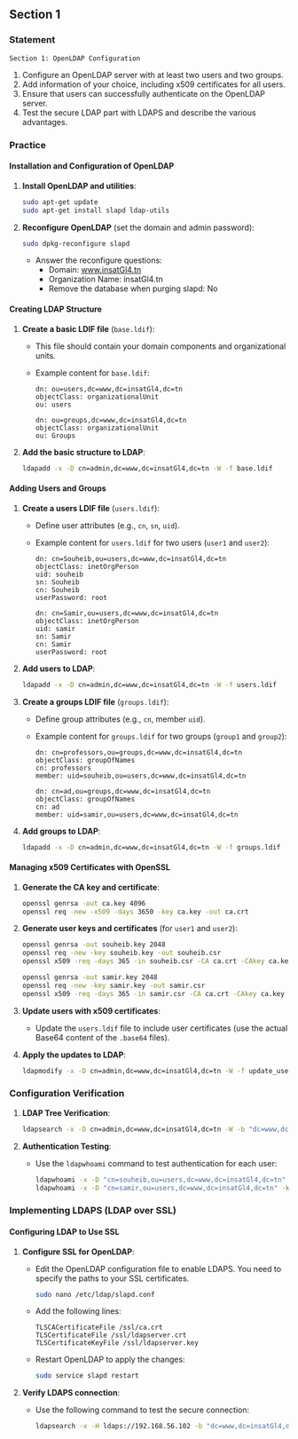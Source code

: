 ## Section 1

### Statement

`Section 1: OpenLDAP Configuration`

1. Configure an OpenLDAP server with at least two users and two groups.
2. Add information of your choice, including x509 certificates for all users.
3. Ensure that users can successfully authenticate on the OpenLDAP server.
4. Test the secure LDAP part with LDAPS and describe the various advantages.

### Practice

#### Installation and Configuration of OpenLDAP

1. **Install OpenLDAP and utilities**:

   ```bash
   sudo apt-get update
   sudo apt-get install slapd ldap-utils
   ```

2. **Reconfigure OpenLDAP** (set the domain and admin password):

   ```bash
   sudo dpkg-reconfigure slapd
   ```

   - Answer the reconfigure questions:
      - Domain: www.insatGl4.tn
      - Organization Name: insatGl4.tn
      - Remove the database when purging slapd: No

#### Creating LDAP Structure

1. **Create a basic LDIF file** (`base.ldif`):

   - This file should contain your domain components and organizational units.
   - Example content for `base.ldif`:

     ```ldif
     dn: ou=users,dc=www,dc=insatGl4,dc=tn
     objectClass: organizationalUnit
     ou: users

     dn: ou=groups,dc=www,dc=insatGl4,dc=tn
     objectClass: organizationalUnit
     ou: Groups
     ```

2. **Add the basic structure to LDAP**:

   ```bash
   ldapadd -x -D cn=admin,dc=www,dc=insatGl4,dc=tn -W -f base.ldif
   ```

#### Adding Users and Groups

1. **Create a users LDIF file** (`users.ldif`):

   - Define user attributes (e.g., `cn`, `sn`, `uid`).
   - Example content for `users.ldif` for two users (`user1` and `user2`):

     ```ldif
     dn: cn=Souheib,ou=users,dc=www,dc=insatGl4,dc=tn
     objectClass: inetOrgPerson
     uid: souheib
     sn: Souheib
     cn: Souheib
     userPassword: root

     dn: cn=Samir,ou=users,dc=www,dc=insatGl4,dc=tn
     objectClass: inetOrgPerson
     uid: samir
     sn: Samir
     cn: Samir
     userPassword: root
     ```

2. **Add users to LDAP**:

   ```bash
   ldapadd -x -D cn=admin,dc=www,dc=insatGl4,dc=tn -W -f users.ldif
   ```

3. **Create a groups LDIF file** (`groups.ldif`):

   - Define group attributes (e.g., `cn`, member `uid`).
   - Example content for `groups.ldif` for two groups (`group1` and `group2`):

     ```ldif
     dn: cn=professors,ou=groups,dc=www,dc=insatGl4,dc=tn
     objectClass: groupOfNames
     cn: professors
     member: uid=souheib,ou=users,dc=www,dc=insatGl4,dc=tn

     dn: cn=ad,ou=groups,dc=www,dc=insatGl4,dc=tn
     objectClass: groupOfNames
     cn: ad
     member: uid=samir,ou=users,dc=www,dc=insatGl4,dc=tn
     ```

4. **Add groups to LDAP**:

   ```bash
   ldapadd -x -D cn=admin,dc=www,dc=insatGl4,dc=tn -W -f groups.ldif
   ```

#### Managing x509 Certificates with OpenSSL

1. **Generate the CA key and certificate**:

   ```bash
   openssl genrsa -out ca.key 4096
   openssl req -new -x509 -days 3650 -key ca.key -out ca.crt
   ```

2. **Generate user keys and certificates** (for `user1` and `user2`):

   ```bash
   openssl genrsa -out souheib.key 2048
   openssl req -new -key souheib.key -out souheib.csr
   openssl x509 -req -days 365 -in souheib.csr -CA ca.crt -CAkey ca.key -set_serial 01 -out souheib.crt

   openssl genrsa -out samir.key 2048
   openssl req -new -key samir.key -out samir.csr
   openssl x509 -req -days 365 -in samir.csr -CA ca.crt -CAkey ca.key -set_serial 02 -out samir.crt
   ```

3. **Update users with x509 certificates**:

   - Update the `users.ldif` file to include user certificates (use the actual Base64 content of the `.base64` files).

4. **Apply the updates to LDAP**:

   ```bash
   ldapmodify -x -D cn=admin,dc=www,dc=insatGl4,dc=tn -W -f update_users.ldif
   ```

### Configuration Verification

1. **LDAP Tree Verification**:

   ```bash
   ldapsearch -x -D cn=admin,dc=www,dc=insatGl4,dc=tn -W -b "dc=www,dc=insatGl4,dc=tn" -s sub -a always "(objectclass=*)"
   ```

2. **Authentication Testing**:

   - Use the `ldapwhoami` command to test authentication for each user:

     ```bash
     ldapwhoami -x -D "cn=souheib,ou=users,dc=www,dc=insatGl4,dc=tn" -W
     ldapwhoami -x -D "cn=samir,ou=users,dc=www,dc=insatGl4,dc=tn" -W
     ```

### Implementing LDAPS (LDAP over SSL)

#### Configuring LDAP to Use SSL

1. **Configure SSL for OpenLDAP**:

   - Edit the OpenLDAP configuration file to enable LDAPS. You need to specify the paths to your SSL certificates.

     ```bash
     sudo nano /etc/ldap/slapd.conf
     ```

   - Add the following lines:

     ```
     TLSCACertificateFile /ssl/ca.crt
     TLSCertificateFile /ssl/ldapserver.crt
     TLSCertificateKeyFile /ssl/ldapserver.key
     ```

   - Restart OpenLDAP to apply the changes:

     ```bash
     sudo service slapd restart
     ```

2. **Verify LDAPS connection**:

   - Use the following command to test the secure connection:

     ```bash
     ldapsearch -x -H ldaps://192.168.56.102 -b "dc=www,dc=insatGl4,dc=tn" -D "cn=admin,dc=www,dc=insatGl4,dc=tn" -W
